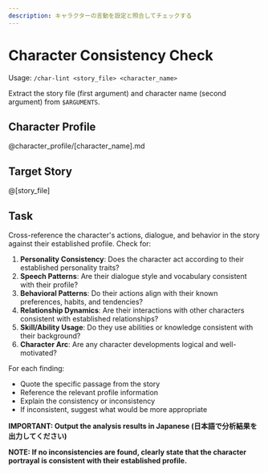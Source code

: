 ```yaml
---
description: キャラクターの言動を設定と照合してチェックする
---
```


# Character Consistency Check

Usage: `/char-lint <story_file> <character_name>`

Extract the story file (first argument) and character name (second argument) from `$ARGUMENTS`.

## Character Profile

@character_profile/[character_name].md

## Target Story

@[story_file]

## Task

Cross-reference the character's actions, dialogue, and behavior in the story against their established profile. Check for:

1. **Personality Consistency**: Does the character act according to their established personality traits?
2. **Speech Patterns**: Are their dialogue style and vocabulary consistent with their profile?
3. **Behavioral Patterns**: Do their actions align with their known preferences, habits, and tendencies?
4. **Relationship Dynamics**: Are their interactions with other characters consistent with established relationships?
5. **Skill/Ability Usage**: Do they use abilities or knowledge consistent with their background?
6. **Character Arc**: Are any character developments logical and well-motivated?

For each finding:
- Quote the specific passage from the story
- Reference the relevant profile information
- Explain the consistency or inconsistency
- If inconsistent, suggest what would be more appropriate

**IMPORTANT: Output the analysis results in Japanese (日本語で分析結果を出力してください)**

**NOTE: If no inconsistencies are found, clearly state that the character portrayal is consistent with their established profile.**